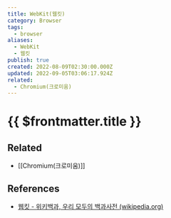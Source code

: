 ```yaml
---
title: WebKit(웹킷)
category: Browser
tags:
  - browser
aliases:
  - WebKit
  - 웹킷
publish: true
created: 2022-08-09T02:30:00.000Z
updated: 2022-09-05T03:06:17.924Z
related:
  - Chromium(크로미움)
---
```


# {{ $frontmatter.title }}

## Related

- [[Chromium(크로미움)]]

## References

- [웹킷 - 위키백과, 우리 모두의 백과사전 (wikipedia.org)](https://ko.wikipedia.org/wiki/%EC%9B%B9%ED%82%B7)
